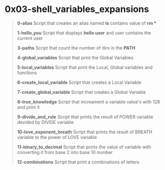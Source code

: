 # 0x03-shell_variables_expansions

>
> **0-alias** Script that creates an alias named __ls__ contains value of __rm *__
>
> **1-hello_you** Script that displays __hello user__ and user contains the current user
>
> **3-paths** Script that count the number of dirs in the __PATH__
>
> **4-global_variables** Script that print the Global Variables
>
> **5-local_variables** Script that print the Local, Global variables and functions
>
> **6-create_local_variable** Script that creates a Local Variable
>
> **7-create_global_variable** Script that creates a Global Variable
>
> **8-true_knowledge** Script that increament a variable value's with 128 and print it
>
> **9-divide_and_rule** Script that prints the result of POWER variable devided by DIVIDE variable
>
> **10-love_exponent_breath** Script that prints the result of BREATH variable to the power of LOVE variable
>
> **11-binary_to_decimal** Script that prints the value of variable with converting it from base 2 into base 10 number
>
> **12-combinations** Script that print a combinations of letters
>
>
>
>

